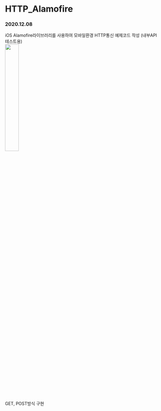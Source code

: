 # HTTP_Alamofire
<h3>2020.12.08</h3>

iOS Alamofire라이브러리를 사용하여 모바일환경 HTTP통신 예제코드 작성 
(내부API 테스트용) 
<br>
<img src="https://user-images.githubusercontent.com/56987664/101450699-47e04d00-396e-11eb-8925-c08824c2d438.png" width="30%">
<br>GET, POST방식 구현 
